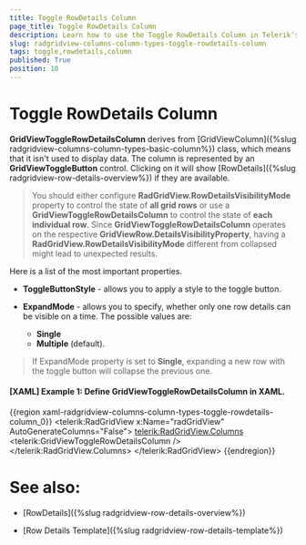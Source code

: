 ```yaml
---
title: Toggle RowDetails Column
page_title: Toggle RowDetails Column
description: Learn how to use the Toggle RowDetails Column in Telerik's {{ site.framework_name }} DataGrid to show RowDetails if they are available.
slug: radgridview-columns-column-types-toggle-rowdetails-column
tags: toggle,rowdetails,column
published: True
position: 10
---
```


# Toggle RowDetails Column

__GridViewToggleRowDetailsColumn__ derives from [GridViewColumn]({%slug radgridview-columns-column-types-basic-column%}) class, which means that it isn't used to display data. The column is represented by an __GridViewToggleButton__ control. Clicking on it will show [RowDetails]({%slug radgridview-row-details-overview%}) if they are available. 

>You should either configure __RadGridView.RowDetailsVisibilityMode__ property to control the state of __all grid rows__ or use a __GridViewToggleRowDetailsColumn__ to control the state of __each individual row__. Since __GridViewToggleRowDetailsColumn__ operates on the respective __GridViewRow.DetailsVisibilityProperty__, having a __RadGridView.RowDetailsVisibilityMode__ different from collapsed might lead to unexpected results.

Here is a list of the most important properties.

* __ToggleButtonStyle__ - allows you to apply a style to the toggle button.

* __ExpandMode__ - allows you to specify, whether only one row details can be visible on a time. The possible values are:
	* __Single__ 
	* __Multiple__ (default). 

>If ExpandMode property is set to __Single__, expanding a new row with the toggle button will collapse the previous one.

#### __[XAML] Example 1: Define GridViewToggleRowDetailsColumn in XAML.__

{{region xaml-radgridview-columns-column-types-toggle-rowdetails-column_0}}
	<telerik:RadGridView x:Name="radGridView"
	                 AutoGenerateColumns="False">
	    <telerik:RadGridView.Columns>
	        <telerik:GridViewToggleRowDetailsColumn />
	        <!--...-->
	    </telerik:RadGridView.Columns>
	</telerik:RadGridView>
{{endregion}}

# See also:

* [RowDetails]({%slug radgridview-row-details-overview%}) 

* [Row Details Template]({%slug radgridview-row-details-template%})
